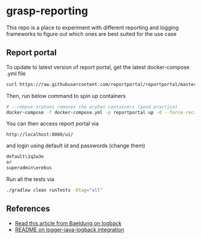 # grasp-reporting

This repo is a place to experiment with different reporting and logging frameworks to figure out which ones are best suited for the use case

## Report portal

To update to latest version of report portal, get the latest docker-compose
.yml file

```zsh
curl https://raw.githubusercontent.com/reportportal/reportportal/master/docker-compose.yml -o docker-compose.yml
```

Then, run below command to spin up containers

```zsh
# --remove-orphans removes the orphan containers (good practice)
docker-compose -f docker-compose.yml -p reportportal up -d --force-recreate --remove-orphans
```

You can then access report portal via 

```text
http://localhost:8080/ui/
```

and login using default id and passwords (change them)

```zsh
default\1q2w3e
or
superadmin\erebus
```

Run all the tests via

```zsh
./gradlew clean runTests -Dtag="all"
```

## References

- [Read this article from Baeldung on logback](https://www.baeldung.com/logback)
- [README on logger-java-logback integration](https://github.com/reportportal/logger-java-logback)